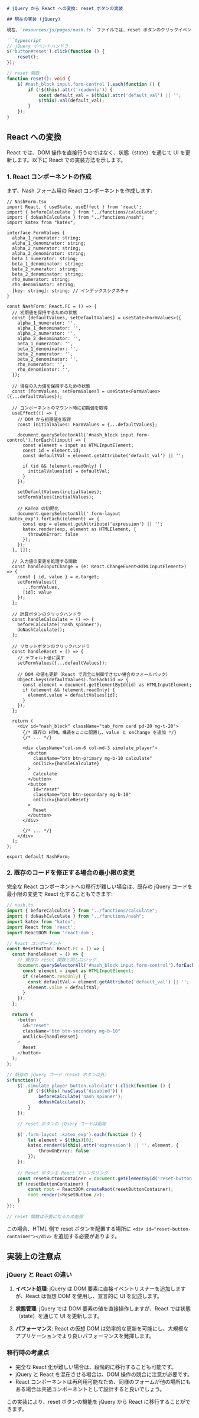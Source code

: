 ```markdown
# jQuery から React への変換: reset ボタンの実装

## 現在の実装 (jQuery)

現在、`resources/js/pages/nash.ts` ファイルでは、reset ボタンのクリックイベントと reset 関数が jQuery を使って次のように実装されています:

```typescript
// jQuery イベントハンドラ
$('button#reset').click(function () {
    reset();
});

// reset 関数
function reset(): void {
    $('#nash_block input.form-control').each(function () {
        if (!$(this).attr('readonly')) {
            const default_val = $(this).attr('default_val') || '';
            $(this).val(default_val);
        }
    });
}
```

## React への変換

React では、DOM 操作を直接行うのではなく、状態（state）を通じて UI を更新します。以下に React での実装方法を示します。

### 1. React コンポーネントの作成

まず、Nash フォーム用の React コンポーネントを作成します:

```tsx
// NashForm.tsx
import React, { useState, useEffect } from 'react';
import { beforeCalculate } from "../functions/calculate";
import { doNashCalculate } from "../functions/nash";
import katex from "katex";

interface FormValues {
  alpha_1_numerator: string;
  alpha_1_denominator: string;
  alpha_2_numerator: string;
  alpha_2_denominator: string;
  beta_1_numerator: string;
  beta_1_denominator: string;
  beta_2_numerator: string;
  beta_2_denominator: string;
  rho_numerator: string;
  rho_denominator: string;
  [key: string]: string; // インデックスシグネチャ
}

const NashForm: React.FC = () => {
  // 初期値を保持するための状態
  const [defaultValues, setDefaultValues] = useState<FormValues>({
    alpha_1_numerator: '',
    alpha_1_denominator: '',
    alpha_2_numerator: '',
    alpha_2_denominator: '',
    beta_1_numerator: '',
    beta_1_denominator: '',
    beta_2_numerator: '',
    beta_2_denominator: '',
    rho_numerator: '',
    rho_denominator: '',
  });

  // 現在の入力値を保持するための状態
  const [formValues, setFormValues] = useState<FormValues>({...defaultValues});

  // コンポーネントのマウント時に初期値を取得
  useEffect(() => {
    // DOM から初期値を取得
    const initialValues: FormValues = {...defaultValues};
    
    document.querySelectorAll('#nash_block input.form-control').forEach((input) => {
      const element = input as HTMLInputElement;
      const id = element.id;
      const defaultVal = element.getAttribute('default_val') || '';
      
      if (id && !element.readOnly) {
        initialValues[id] = defaultVal;
      }
    });
    
    setDefaultValues(initialValues);
    setFormValues(initialValues);
    
    // KaTeX の初期化
    document.querySelectorAll('.form-layout .katex_exp').forEach((element) => {
      const exp = element.getAttribute('expression') || '';
      katex.render(exp, element as HTMLElement, {
        throwOnError: false
      });
    });
  }, []);

  // 入力値の変更を処理する関数
  const handleInputChange = (e: React.ChangeEvent<HTMLInputElement>) => {
    const { id, value } = e.target;
    setFormValues({
      ...formValues,
      [id]: value
    });
  };

  // 計算ボタンのクリックハンドラ
  const handleCalculate = () => {
    beforeCalculate('nash_spinner');
    doNashCalculate();
  };

  // リセットボタンのクリックハンドラ
  const handleReset = () => {
    // デフォルト値に戻す
    setFormValues({...defaultValues});
    
    // DOM の値も更新（React で完全に制御できない場合のフォールバック）
    Object.keys(defaultValues).forEach(id => {
      const element = document.getElementById(id) as HTMLInputElement;
      if (element && !element.readOnly) {
        element.value = defaultValues[id];
      }
    });
  };

  return (
    <div id="nash_block" className="tab_form card pd-20 mg-t-20">
      {/* 既存の HTML 構造をここに配置し、value と onChange を追加 */}
      {/* ... */}
      
      <div className="col-sm-6 col-md-3 simulate_player">
        <button 
          className="btn btn-primary mg-b-10 calculate"
          onClick={handleCalculate}
        >
          Calculate
        </button>
        <button 
          id="reset" 
          className="btn btn-secondary mg-b-10"
          onClick={handleReset}
        >
          Reset
        </button>
      </div>
      
      {/* ... */}
    </div>
  );
};

export default NashForm;
```

### 2. 既存のコードを修正する場合の最小限の変更

完全な React コンポーネントへの移行が難しい場合は、既存の jQuery コードを最小限の変更で React 化することもできます:

```typescript
// nash.ts
import { beforeCalculate } from "../functions/calculate";
import { doNashCalculate } from "../functions/nash";
import katex from "katex";
import React from 'react';
import ReactDOM from 'react-dom';

// React コンポーネント
const ResetButton: React.FC = () => {
  const handleReset = () => {
    // 既存の reset 関数と同じロジック
    document.querySelectorAll('#nash_block input.form-control').forEach((input) => {
      const element = input as HTMLInputElement;
      if (!element.readOnly) {
        const defaultVal = element.getAttribute('default_val') || '';
        element.value = defaultVal;
      }
    });
  };

  return (
    <button 
      id="reset" 
      className="btn btn-secondary mg-b-10"
      onClick={handleReset}
    >
      Reset
    </button>
  );
};

// 既存の jQuery コード（reset ボタン以外）
$(function(){
    $('.simulate_player button.calculate').click(function () {
        if (!$(this).hasClass('disabled')) {
            beforeCalculate('nash_spinner');
            doNashCalculate();
        }
    });

    // reset ボタンの jQuery コードは削除

    $('.form-layout .katex_exp').each(function () {
        let element = $(this)[0];
        katex.render($(this).attr('expression') || '', element, {
            throwOnError: false
        });
    });
    
    // Reset ボタンを React でレンダリング
    const resetButtonContainer = document.getElementById('reset-button-container');
    if (resetButtonContainer) {
        const root = ReactDOM.createRoot(resetButtonContainer);
        root.render(<ResetButton />);
    }
});

// reset 関数は不要になるため削除
```

この場合、HTML 側で reset ボタンを配置する場所に `<div id="reset-button-container"></div>` を追加する必要があります。

## 実装上の注意点

### jQuery と React の違い

1. **イベント処理**: jQuery は DOM 要素に直接イベントリスナーを追加しますが、React は仮想 DOM を使用し、宣言的に UI を記述します。

2. **状態管理**: jQuery では DOM 要素の値を直接操作しますが、React では状態（state）を通じて UI を更新します。

3. **パフォーマンス**: React の仮想 DOM は効率的な更新を可能にし、大規模なアプリケーションでより良いパフォーマンスを発揮します。

### 移行時の考慮点

- 完全な React 化が難しい場合は、段階的に移行することも可能です。
- jQuery と React を混在させる場合は、DOM 操作の競合に注意が必要です。
- React コンポーネントは再利用可能なため、同様のフォームが他の場所にもある場合は共通コンポーネントとして設計すると良いでしょう。

この実装により、reset ボタンの機能を jQuery から React に移行することができます。
```
